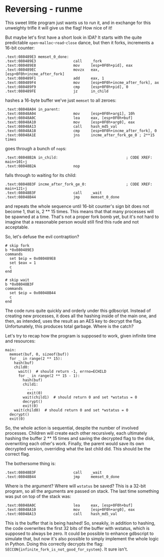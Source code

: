 # Reversing - runme

This sweet little program just wants us to run it, and in exchange for this
unweighty trifle it will give us the flag! How nice of it!

But maybe let's first have a short look in IDA? It starts with the quite
predictable `open`-`malloc`-`read`-`close` dance, but then it forks,
increments a 16-bit counter:

```
.text:080489E3 memset_0_done:
.text:080489E3                 call    _fork
.text:080489E8                 mov     [esp+0F0h+pid], eax
.text:080489EC                 movzx   eax, [esp+0F0h+incme_after_fork]
.text:080489F1                 add     eax, 1
.text:080489F4                 mov     [esp+0F0h+incme_after_fork], ax
.text:080489F9                 cmp     [esp+0F0h+pid], 0
.text:080489FE                 jz      in_child
```

hashes a 16-byte buffer we've just `memset` to all zeroes:

```
.text:08048A04 in_parent:
.text:08048A04                 mov     [esp+0F0h+arg1], 10h
.text:08048A0C                 lea     eax, [esp+0F0h+buf]
.text:08048A10                 mov     [esp+0F0h+arg0], eax
.text:08048A13                 call    hash_md5_val
.text:08048A18                 cmp     [esp+0F0h+incme_after_fork], 0
.text:08048A1E                 jns     incme_after_fork_ge_0 ; 2**15 times
```

goes through a bunch of `nop`s:

```
.text:08048B2A in_child:                               ; CODE XREF: main+101↑j
.text:08048B2A                 nop
```

falls through to waiting for its child:

```
.text:08048B3F incme_after_fork_ge_0:                  ; CODE XREF: main+121↑j
.text:08048B3F                 call    _wait
.text:08048B44                 jmp     memset_0_done
```

and repeats the whole sequence until 16-bit counter's sign bit does not become
1, that is, 2 ** 15 times. This means that that many processes will be spawned
at a time. That's not a proper fork bomb yet, but it's not hard to imagine that
a reasonable person would still find this rude and not acceptable.

So, let's defuse the evil contraption?

```
# skip fork
b *0x080489E3
commands
  set $eip = 0x080489E8
  set $eax = 1
  c
end

# skip wait
b *0x08048B3F
commands
  set $eip = 0x08048B44
  c
end
```

The code runs quite quickly and orderly under this gdbscript. Instead of
creating new processes, it does all the hashing inside of the main one, and
then, as intended, uses the result as an AES key to decrypt the flag.
Unfortunately, this produces total garbage. Where is the catch?

Let's try to recap how the program is supposed to work, given infinite time
and resources:

```
main:
  memset(buf, 0, sizeof(buf))
  for _ in range(2 ** 15):
    hash(buf)
    child0:
      wait()  # should return -1, errno=ECHILD
      for _ in range(2 ** 15 - 1):
        hash(buf)
        child1:
          ...
          exit(0)
        wait(child1)  # should return 0 and set *wstatus = 0
        decrypt()
        exit(0)
    wait(child0)  # should return 0 and set *wstatus = 0
  decrypt()
  exit(0)
```

So, the whole action is sequential, despite the number of involved processes.
Children will create each other recursively, each ultimately hashing the buffer
2 ** 15 times and saving the decrypted flag to the disk, overwriting each
other's work. Finally, the parent would save its own decrypted version,
overriding what the last child did. This should be the correct flag.

The bothersome thing is:

```
.text:08048B3F                 call    _wait
.text:08048B44                 jmp     memset_0_done
```

Where is the argument? Where will `wstatus` be saved? This is a 32-bit program,
so all the arguments are passed on stack. The last time something was put on
top of the stack was:

```
.text:08048A0C                 lea     eax, [esp+0F0h+buf]
.text:08048A10                 mov     [esp+0F0h+arg0], eax
.text:08048A13                 call    hash_md5_val
```

This is the buffer that is being hashed! So, sneakily, in addition to hashing,
the code overwrites the first 32 bits of the buffer with wstatus, which is
supposed to always be zero. It could be possible to enhance gdbscript to
simulate that, but now it's also possible to simply implement the whole logic in
Python. Doing this correctly decrypts the flag:
`SECCON{infinite_fork_is_not_good_for_system}`. It sure isn't.

